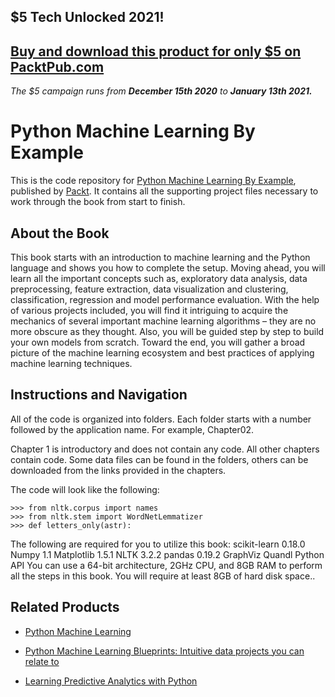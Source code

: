## $5 Tech Unlocked 2021!
[Buy and download this product for only $5 on PacktPub.com](https://www.packtpub.com/)
-----
*The $5 campaign         runs from __December 15th 2020__ to __January 13th 2021.__*

# Python Machine Learning By Example
This is the code repository for [Python Machine Learning By Example](https://www.packtpub.com/big-data-and-business-intelligence/python-machine-learning-example?utm_source=github&utm_medium=repository&utm_campaign=9781783553112), published by [Packt](https://www.packtpub.com/?utm_source=github). It contains all the supporting project files necessary to work through the book from start to finish.
## About the Book
This book starts with an introduction to machine learning and the Python language and shows you how to complete the setup. Moving ahead, you will learn all the important concepts such as, exploratory data analysis, data preprocessing, feature extraction, data visualization and clustering, classification, regression and model performance evaluation. With the help of various projects included, you will find it intriguing to acquire the mechanics of several important machine learning algorithms – they are no more obscure as they thought. Also, you will be guided step by step to build your own models from scratch. Toward the end, you will gather a broad picture of the machine learning ecosystem and best practices of applying machine learning techniques.


## Instructions and Navigation
All of the code is organized into folders. Each folder starts with a number followed by the application name. For example, Chapter02.

Chapter 1 is introductory and does not contain any code.
All other chapters contain code.
Some data files can be found in the folders, others can be downloaded from the links provided in the chapters.

The code will look like the following:
```
>>> from nltk.corpus import names
>>> from nltk.stem import WordNetLemmatizer
>>> def letters_only(astr):
```

The following are required for you to utilize this book:
scikit-learn 0.18.0
Numpy 1.1
Matplotlib 1.5.1
NLTK 3.2.2
pandas 0.19.2
GraphViz
Quandl Python API
You can use a 64-bit architecture, 2GHz CPU, and 8GB RAM to perform all the steps in this book. You will require at least 8GB of hard disk space..

## Related Products
* [Python Machine Learning](https://www.packtpub.com/big-data-and-business-intelligence/python-machine-learning?utm_source=github&utm_medium=repository&utm_campaign=9781783555130)

* [Python Machine Learning Blueprints: Intuitive data projects you can relate to](https://www.packtpub.com/big-data-and-business-intelligence/python-machine-learning-blueprints-intuitive-data-projects-you-ca?utm_source=github&utm_medium=repository&utm_campaign=9781784394752)

* [Learning Predictive Analytics with Python](https://www.packtpub.com/big-data-and-business-intelligence/learning-predictive-analytics-python?utm_source=github&utm_medium=repository&utm_campaign=9781783983261)


